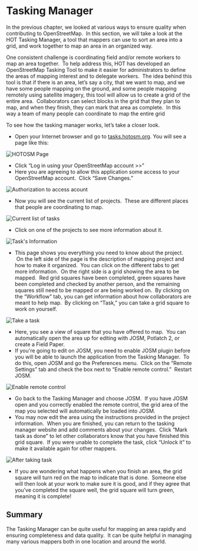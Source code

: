 
Tasking Manager
===============

In the previous chapter, we looked at various ways to ensure quality
when contributing to OpenStreetMap.  In this section, we will take a
look at the HOT Tasking Manager, a tool that mappers can use to sort an
area into a grid, and work together to map an area in an organized way.

One consistent challenge is coordinating field and/or remote workers to
map an area together.  To help address this, HOT has developed an
OpenStreetMap Tasking Tool to make it easier for administrators to
define the areas of mapping interest and to delegate workers.  The idea
behind this tool is that if there is an area, let’s say a city, that we
want to map, and we have some people mapping on the ground, and some
people mapping remotely using satellite imagery, this tool will allow us
to create a grid of the entire area.  Collaborators can select blocks in
the grid that they plan to map, and when they finish, they can mark that
area as complete.  In this way a team of many people can coordinate to
map the entire grid

To see how the tasking manager works, let’s take a closer look.

-   Open your Internet browser and go to
    [tasks.hotosm.org](http://tasks.hotosm.org). You will see a page
    like this:

![HOTOSM Page](/home/dianne/Development/git/learnosm/images/intermediate/en_int_ch5_image01.png)

-   Click “Log in using your OpenStreetMap account \>\>”
-   Here you are agreeing to allow this application some access to your
    OpenStreetMap account.  Click “Save Changes.”

![Authorization to access acount](/home/dianne/Development/git/learnosm/images/intermediate/en_int_ch5_image04.png)

-   Now you will see the current list of projects.  These are different
    places that people are coordinating to map.

![Current list of tasks](/home/dianne/Development/git/learnosm/images/en_int_ch5_image06.png)

-   Click on one of the projects to see more information about it.

![Task's Information](/home/dianne/Development/git/learnosm/images/intermediate/en_int_ch5_image03.png)

-   This page shows you everything you need to know about the project.
     On the left side of the page is the description of mapping
    project and how to make it organized.  You can click on the
    different tabs to get more information.  On the right side is a grid
    showing the area to be mapped.  Red grid squares have been
    completed, green squares have been completed and checked by another
    person, and the remaining squares still need to be mapped or are
    being worked on.  By clicking on the “Workflow” tab, you can get
    information about how collaborators are meant to help map.  By
    clicking on “Task,” you can take a grid square to work on yourself.

![Take a task](/home/dianne/Development/git/learnosm/images/intermediate/en_int_ch5_image07.png)
    
-   Here, you see a view of square that you have offered to map.  You
    can automatically open the area up for editing with JOSM, Potlatch
    2, or create a Field Paper.
-   If you're going to edit on JOSM, you need to enable JOSM plugin
    before you will be able to launch the application from the Tasking
    Manager.  To do this, open JOSM and go the Preferences menu.  Click
    on the “Remote Settings” tab and check the box next to “Enable
    remote control.”  Restart JOSM.

![Enable remote control](/home/dianne/Development/git/learnosm/images/intermediate/en_int_ch5_image05.png)

-   Go back to the Tasking Manager and choose JOSM.  If you have JOSM
    open and you correctly enabled the remote control, the grid area of
    the map you selected will automatically be loaded into JOSM.
-   You may now edit the area using the instructions provided in the
    project information.  When you are finished, you can return to the
    tasking manager website and add comments about your changes.  Click
    “Mark task as done” to let other collaborators know that you have
    finished this grid square.  If you were unable to complete the task,
    click “Unlock it” to make it available again for other mappers.

![After taking task](/home/dianne/Development/git/learnosm/images/intermediate/en_int_ch5_image00.png)

-   If you are wondering what happens when you finish an area, the grid
    square will turn red on the map to indicate that is done.  Someone
    else will then look at your work to make sure it is good, and if
    they agree that you’ve completed the square well, the grid square
    will turn green, meaning it is complete!

Summary
-------

The Tasking Manager can be quite useful for mapping an area rapidly and
ensuring completeness and data quality.  It can be quite helpful in
managing many various mappers both in one location and around the world.
